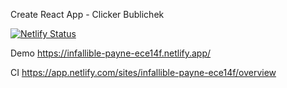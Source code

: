 Create React App - Clicker Bublichek

[![Netlify Status](https://api.netlify.com/api/v1/badges/f2211b9c-f61a-41c9-8f5d-fff829908f16/deploy-status)](https://nottombraider-clicker.netlify.app/)

Demo https://infallible-payne-ece14f.netlify.app/

CI https://app.netlify.com/sites/infallible-payne-ece14f/overview
